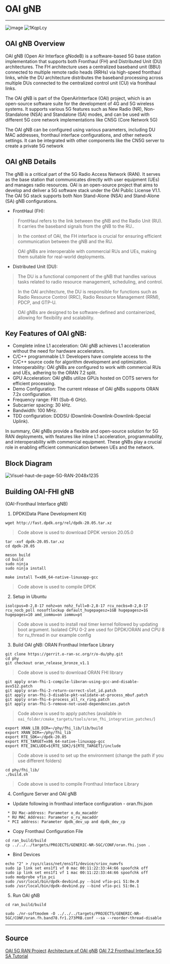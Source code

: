 # OAI gNB 
---
![image](https://hackmd.io/_uploads/rJdOrkMa6.png)
![1KqpLcy](https://hackmd.io/_uploads/rkyHcszpp.jpg)


OAI gNB Overview
---
OAI gNB (Open Air Interface gNodeB) is a software-based 5G base station implementation that supports both Fronthaul (FH) and Distributed Unit (DU) architectures. The FH architecture uses a centralized baseband unit (BBU) connected to multiple remote radio heads (RRHs) via high-speed fronthaul links, while the DU architecture distributes the baseband processing across multiple DUs connected to the centralized control unit (CU) via fronthaul links.

The OAI gNB is part of the OpenAirInterface (OAI) project, which is an open-source software suite for the development of 4G and 5G wireless systems. It supports various 5G features such as New Radio (NR), Non-Standalone (NSA) and Standalone (SA) modes, and can be used with different 5G core network implementations like CN5G (Core Network 5G)

The OAI gNB can be configured using various parameters, including DU MAC addresses, fronthaul interface configurations, and other network settings. It can be integrated with other components like the CN5G server to create a private 5G network

OAI gNB Details
---
The gNB is a critical part of the 5G Radio Access Network (RAN). It serves as the base station that communicates directly with user equipment (UEs) and manages radio resources.
OAI is an open-source project that aims to develop and deliver a 5G software stack under the OAI Public License V1.1.
The OAI 5G stack supports both Non Stand-Alone (NSA) and Stand-Alone (SA) gNB configurations.

- FrontHaul (FH):
>FrontHaul refers to the link between the gNB and the Radio Unit (RU). It carries the baseband signals from the gNB to the RU..

>In the context of OAI, the FH interface is crucial for ensuring efficient communication between the gNB and the RU.

>OAI gNBs are interoperable with commercial RUs and UEs, making them suitable for real-world deployments.

- Distributed Unit (DU):
>The DU is a functional component of the gNB that handles various tasks related to radio resource management, scheduling, and control.

>In the OAI architecture, the DU is responsible for functions such as Radio Resource Control (RRC), Radio Resource Management (RRM), PDCP, and GTP-U.

>OAI gNBs are designed to be software-defined and containerized, allowing for flexibility and scalability.


Key Features of OAI gNB:
---
- Complete inline L1 acceleration: OAI gNB achieves L1 acceleration without the need for hardware accelerators.
- C/C++ programmable L1: Developers have complete access to the C/C++ source code for algorithm development and optimization.
- Interoperability: OAI gNBs are configured to work with commercial RUs and UEs, adhering to the ORAN 7.2 split.
- GPU Acceleration: OAI gNBs utilize GPUs hosted on COTS servers for efficient processing.
- Demo Configuration:
The current release of OAI gNBs supports ORAN 7.2x configuration.
- Frequency range: FR1 (Sub-6 GHz).
- Subcarrier spacing: 30 kHz.
- Bandwidth: 100 MHz.
- TDD configuration: DDDSU (Downlink-Downlink-Downlink-Special Uplink).

In summary, OAI gNBs provide a flexible and open-source solution for 5G RAN deployments, with features like inline L1 acceleration, programmability, and interoperability with commercial equipment. These gNBs play a crucial role in enabling efficient communication between UEs and the network.

Block Diagram
---
![Visuel-haut-de-page-5G-RAN-2048x1235](https://hackmd.io/_uploads/SJbgf8G6a.png)

Building OAI-FHI gNB
---
(OAI-Fronthaul Interface gNB)

1. DPDK(Data Plane Development Kit)
```
wget http://fast.dpdk.org/rel/dpdk-20.05.tar.xz
```
> Code above is used to download DPDK version 20.05.0
```
tar -xvf dpdk-20.05.tar.xz
cd dpdk-20.05

meson build
cd build
sudo ninja
sudo ninja install

make install T=x86_64-native-linuxapp-gcc
```
> Code above is used to compile DPDK
2. Setup in Ubuntu
```
isolcpus=0-2,8-17 nohz=on nohz_full=0-2,8-17 rcu_nocbs=0-2,8-17 rcu_nocb_poll nosoftlockup default_hugepagesz=1GB hugepagesz=1G hugepages=10 amd_iommu=on iommu=pt
```
> Code above is used to install real timer kernel followed by updating boot argument. Isolated CPU 0-2 are used for DPDK/ORAN and CPU 8 for ru_thread in our example config
3. Build OAI gNB: ORAN Fronthaul Interface Library
```
git clone https://gerrit.o-ran-sc.org/r/o-du/phy.git
cd phy
git checkout oran_release_bronze_v1.1
```
> Code above is used to download ORAN FHI library
```
git apply oran-fhi-1-compile-libxran-using-gcc-and-disable-avx512.patch
git apply oran-fhi-2-return-correct-slot_id.patch
git apply oran-fhi-3-disable-pkt-validate-at-process_mbuf.patch
git apply oran-fhi-4-process_all_rx_ring.patch
git apply oran-fhi-5-remove-not-used-dependencies.patch
```
> Code above is used to apply patches (available in `oai_folder/cmake_targets/tools/oran_fhi_integration_patches/`)
```
export XRAN_LIB_DIR=~/phy/fhi_lib/lib/build
export XRAN_DIR=~/phy/fhi_lib
export RTE_SDK=~/dpdk-20.05
export RTE_TARGET=x86_64-native-linuxapp-gcc
export RTE_INCLUDE=${RTE_SDK}/${RTE_TARGET}/include
```
> Code above is used to set up the environment (change the path if you use different folders)
```
cd phy/fhi_lib/
./build.sh
```
> Code above is used to compile Fronthaul Interface Library
4. Configure Server and OAI gNB

- Update following in fronthaul interface configuration - oran.fhi.json
```
 * DU Mac-address: Parameter o_du_macaddr 
 * RU MAC Address: Parameter o_ru_macaddr
 * PCI address: Parameter dpdk_dev_up and dpdk_dev_cp
```
-  Copy Fronthaul Configuration File
```
cd ran_build/build
cp ../../../targets/PROJECTS/GENERIC-NR-5GC/CONF/oran.fhi.json .
```
-  Bind Devices
```
echo "2" > /sys/class/net/ens1f1/device/sriov_numvfs
sudo ip link set ens1f1 vf 0 mac 00:11:22:33:44:66 spoofchk off
sudo ip link set ens1f1 vf 1 mac 00:11:22:33:44:66 spoofchk off
sudo modprobe vfio_pci
sudo /usr/local/bin/dpdk-devbind.py --bind vfio-pci 51:0e.0
sudo /usr/local/bin/dpdk-devbind.py --bind vfio-pci 51:0e.1
```
5. Run OAI gNB
```
cd ran_build/build

sudo ./nr-softmodem -O ../../../targets/PROJECTS/GENERIC-NR-5GC/CONF/oran.fh.band78.fr1.273PRB.conf --sa --reorder-thread-disable
```
---
Source
---
[OAI 5G RAN Project](https://openairinterface.org/oai-5g-ran-project/)
[Architecture of OAI gNB](https://hackmd.io/@SergiiL/S1sntbSaq)
[OAI 7.2 Fronthaul Interface 5G SA Tutorial](https://gitlab.eurecom.fr/oai/openairinterface5g/-/blob/use_msgq/doc/ORAN_FHI7.2_Tutorial.md#2-build-oai-fhi-gnb)

